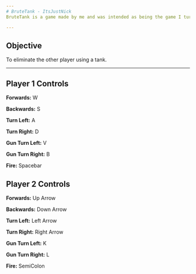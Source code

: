 ```yaml
---
# BruteTank - ItsJustNick
BruteTank is a game made by me and was intended as being the game I turn in for my Maths For Games Assignment.

---
```


## Objective
To eliminate the other player using a tank.

---

## Player 1 Controls

**Forwards:**       W

**Backwards:**      S

**Turn Left:**      A

**Turn Right:**     D

**Gun Turn Left:**  V 

**Gun Turn Right:** B

**Fire:**           Spacebar

## Player 2 Controls

**Forwards:**       Up Arrow

**Backwards:**      Down Arrow

**Turn Left:**      Left Arrow

**Turn Right:**     Right Arrow

**Gun Turn Left:**  K

**Gun Turn Right:** L

**Fire:**           SemiColon
